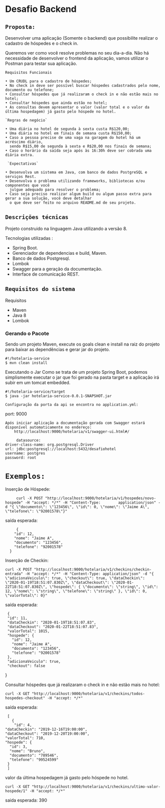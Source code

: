 # Desafio Backend

## `Proposta:`

Desenvolver uma aplicação (Somente o backend) que possibilite realizar o cadastro de
hóspedes e o check in.

Queremos ver como você resolve problemas no seu dia-a-dia. Não há necessidade de
desenvolver o frontend da aplicação, vamos utilizar o Postman para testar sua aplicação.

 `Requisitos Funcionais`

    • Um CRUDL para o cadastro de hóspedes;
    • No check in deve ser possível buscar hóspedes cadastrados pelo nome, documento ou telefone;
    • Consultar hóspedes que já realizaram o check in e não estão mais no hotel;
    • Consultar hóspedes que ainda estão no hotel;
    • As consultas devem apresentar o valor (valor total e o valor da última hospedagem) já gasto pelo hóspede no hotel.
    
    `Regras de negócio` 

    • Uma diária no hotel de segunda à sexta custa R$120,00;
    • Uma diária no hotel em finais de semana custa R$150,00;
    • Caso a pessoa precise de uma vaga na garagem do hotel há um acréscimo diário, 
      sendo R$15,00 de segunda à sexta e R$20,00 nos finais de semana;
    • Caso o horário da saída seja após às 16:30h deve ser cobrada uma diária extra.
    
     `Expectativas` 

    • Desenvolva um sistema em Java, com banco de dados PostgreSQL e serviços Rest.
    • Desenvolva o problema utilizando frameworks, bibliotecas e/ou componentes que você
      julgue adequado para resolver o problema;
    • Caso seja preciso realizar algum build ou algum passo extra para gerar a sua solução, você deve detalhar 
      o que deve ser feito no arquivo README.md de seu projeto.
      
## `Descrições técnicas`

  Projeto construido na linguagem Java utilizando a versão 8. 

Tecnologias utilizadas :

 - Spring Boot.
 - Gerenciador de dependencias e build, Maven.
 - Banco de dados Postgresql.
 - Lombok
 - Swagger para a geração da documentação. 
 - Interface de comunicação REST.
 
 ## `Requisitos do sistema`

Requisitos

- Maven
- Java 8
- Lombok

### Gerando o Pacote

Sendo um projeto Maven, execute os goals clean e install na raiz do projeto para baixar as dependências e gerar jar do projeto.

    #!/hotelaria-service
    $ mvn clean install
 
 Executando o Jar
Como se trata de um projeto Spring Boot, podemos simplismente executar o jar que foi gerado na pasta target e a 
aplicação irá subir em um tomcat embedded.

    #!/hotelaria-service/target
    $ java -jar hotelaria-service-0.0.1-SNAPSHOT.jar
    
    Configuração da porta da api se encontra no application.yml:
  port: 9000
    
    Após iniciar aplicação a documentação gerada com Swagger estará disponível automaticamente no endereço:
        http://localhost:9000/hotelaria/v1/swagger-ui.html#/
        
         datasource:
    driver-class-name: org.postgresql.Driver
    url: jdbc:postgresql://localhost:5432/desafiohotel
    username: postgres
    password: root
        
 # `Exemplos:`

Inserção de Hóspede:

         curl -X POST "http://localhost:9000/hotelaria/v1/hospedes/novo-hospede" -H "accept: */*" -H "Content-Type:        application/json" -d "{ \"documento\": \"123456\", \"id\": 0, \"nome\": \"Jaime A\", \"telefone\": \"92001578\"}"
         
saída esperada:


         {
        "id": 12,
        "nome": "Jaime A",
        "documento": "123456",
        "telefone": "92001578"
      }
      
Inserção de Checkin:
   
    curl -X POST "http://localhost:9000/hotelaria/v1/checkins/checkin-entrada" -H "accept: */*" -H "Content-Type: application/json" -d "{ \"adicionaVeiculo\": true, \"checkout\": true, \"dataCheckin\": \"2020-01-19T18:51:07.830Z\", \"dataCheckout\": \"2020-01-22T18:51:07.830Z\", \"hospede\": { \"documento\": \"string\", \"id\": 12, \"nome\": \"string\", \"telefone\": \"string\" }, \"id\": 0, \"valorTotal\": 0}"
    
saída esperada: 


     {
     "id": 11,
     "dataCheckin": "2020-01-19T18:51:07.83",
     "dataCheckout": "2020-01-22T18:51:07.83",
     "valorTotal": 1015,
     "hospede": {
       "id": 12,
       "nome": "Jaime A",
       "documento": "123456",
       "telefone": "92001578"
     },
     "adicionaVeiculo": true,
     "checkout": false
   }
   
Consultar hóspedes que já realizaram o check in e não estão mais no hotel:

    curl -X GET "http://localhost:9000/hotelaria/v1/checkins/todos-hospedes-checkout" -H "accept: */*"
   
saída esperada: 

     [
       {
        "id": 4,
    "dataCheckin": "2019-12-16T19:00:00",
    "dataCheckout": "2019-12-20T19:00:00",
    "valorTotal": 710,
    "hospede": {
      "id": 3,
      "nome": "Bruno",
      "documento": "789546",
      "telefone": "99524599"
     }
     ]
     
valor da última hospedagem já gasto pelo hóspede no hotel.

    curl -X GET "http://localhost:9000/hotelaria/v1/checkins/ultimo-valor-hospede/1" -H "accept: */*"
saida esperada:
   390
 
